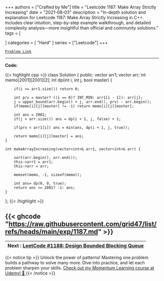 
+++
authors = ["Crafted by Me"]
title = "Leetcode 1187: Make Array Strictly Increasing"
date = "2021-08-03"
description = "In-depth solution and explanation for Leetcode 1187: Make Array Strictly Increasing in C++. Includes clear intuition, step-by-step example walkthrough, and detailed complexity analysis—more insightful than official and community solutions."
tags = [
    
]
categories = [
    "Hard"
]
series = ["Leetcode"]
+++



[`Problem Link`](https://leetcode.com/problems/make-array-strictly-increasing/description/)

---

**Code:**

{{< highlight cpp >}}
class Solution {
public:
    vector<int> arr1;
    vector<int> arr;
    int memo[2001][2001][2];
    int dp(int i, int j, bool master) {

        if(i >= arr1.size()) return 0;

        int prv = master? ((i == 0)? INT_MIN: arr1[i - 1]): arr[j];        
        j = upper_bound(arr.begin() + j, arr.end(), prv) - arr.begin();        
        if(memo[i][j][master] != -1) return memo[i][j][master];

        int ans = 2001;
        if(j < arr.size()) ans = dp(i + 1, j, false) + 1;

        if(prv < arr1[i]) ans = min(ans, dp(i + 1, j, true));

        return memo[i][j][master] = ans;
    }
    
    int makeArrayIncreasing(vector<int>& arr1, vector<int>& arr) {

        sort(arr.begin(), arr.end());
        this->arr1 = arr1;
        this->arr = arr;

        memset(memo, -1, sizeof(memo));

        int ans= dp(0, 0, true);
        return ans >= 2001? -1: ans;
    }
};
{{< /highlight >}}

{{< ghcode "https://raw.githubusercontent.com/grid47/list/refs/heads/main/exp/1187.md" >}}
---

| Next : [LeetCode #1188: Design Bounded Blocking Queue](https://grid47.xyz/posts/leetcode_1188) |
| --- |
{{< notice tip >}}
Unlock the power of patterns! Mastering one problem builds a pathway to solve many more. Dive into practice, and let each problem sharpen your skills. [Check out my Momentum Learning course at Udemy! 🚀 ](https://www.udemy.com/course/algorithms-and-data-structures-in-cpp/)
{{< /notice >}}

